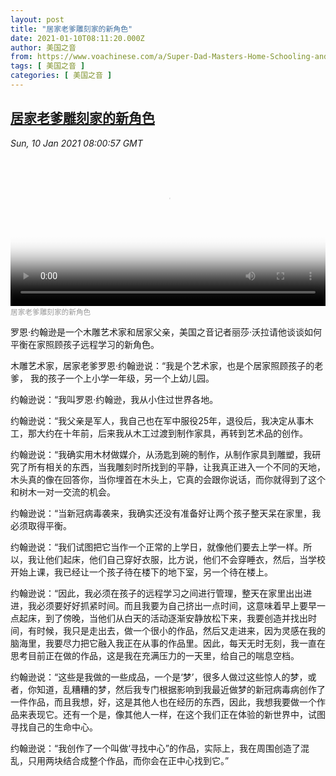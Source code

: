 ```yaml
---
layout: post
title: "居家老爹雕刻家的新角色"
date: 2021-01-10T08:11:20.000Z
author: 美国之音
from: https://www.voachinese.com/a/Super-Dad-Masters-Home-Schooling-and-Making-Art-20210110/5729610.html
tags: [ 美国之音 ]
categories: [ 美国之音 ]
---
```

<!--1610266280000-->
[居家老爹雕刻家的新角色](https://www.voachinese.com/a/Super-Dad-Masters-Home-Schooling-and-Making-Art-20210110/5729610.html)
------

<div>
<div><i>Sun, 10 Jan 2021 08:00:57 GMT</i></div><video poster="https://images.weserv.nl?url=gdb.voanews.com/d59d9e50-a94d-4d2c-bf78-5fe2a33c847d_tv_r1_s_w900.jpg" src="https://av.voanews.com/Videoroot/Pangeavideo/2021/01/d/d5/d59d9e50-a94d-4d2c-bf78-5fe2a33c847d_240p.mp4" style="width:100%" controls></video><div><small style="color: #999;">居家老爹雕刻家的新角色</small></div><p>罗恩·约翰逊是一个木雕艺术家和居家父亲，美国之音记者丽莎·沃拉请他谈谈如何平衡在家照顾孩子远程学习的新角色。</p><p>木雕艺术家，居家老爹罗恩·约翰逊说：“我是个艺术家，也是个居家照顾孩子的老爹， 我的孩子一个上小学一年级，另一个上幼儿园。</p><p>约翰逊说：“我叫罗恩·约翰逊，我从小住过世界各地。</p><p>约翰逊说：“我父亲是军人，我自己也在军中服役25年，退役后，我决定从事木工，那大约在十年前，后来我从木工过渡到制作家具，再转到艺术品的创作。</p><p>约翰逊说：“我确实用木材做媒介，从汤匙到碗的制作，从制作家具到雕塑，我研究了所有相关的东西，当我雕刻时所找到的平静，让我真正进入一个不同的天地，木头真的像在回答你，当你埋首在木头上，它真的会跟你说话，而你就得到了这个和树木一对一交流的机会。</p><p>约翰逊说：“当新冠病毒袭来，我确实还没有准备好让两个孩子整天呆在家里，我必须取得平衡。</p><p>约翰逊说：“我们试图把它当作一个正常的上学日，就像他们要去上学一样。所以，我让他们起床，他们自己穿好衣服，比方说，他们不会穿睡衣，然后，当学校开始上课，我已经让一个孩子待在楼下的地下室，另一个待在楼上。</p><p>约翰逊说：“因此，我必须在孩子的远程学习之间进行管理，整天在家里出出进进，我必须要好好抓紧时间。而且我要为自己挤出一点时间，这意味着早上要早一点起床，到了傍晚，当他们从白天的活动逐渐安静放松下来，我要创造并找出时间，有时候，我只是走出去，做一个很小的作品，然后又走进来，因为灵感在我的脑海里，我要尽力把它融入我正在从事的作品里。因此，每天无时无刻，我一直在思考目前正在做的作品，这是我在充满压力的一天里，给自己的喘息空档。</p><p>约翰逊说：“这些是我做的一些成品，一个是‘梦’，很多人做过这些惊人的梦，或者，你知道，乱糟糟的梦，然后我专门根据影响到我最近做梦的新冠病毒病创作了一件作品，而且我想，好，这是其他人也在经历的东西，因此，我想我要做一个作品来表现它。还有一个是，像其他人一样，在这个我们正在体验的新世界中，试图寻找自己的生命中心。</p><p>约翰逊说：“我创作了一个叫做‘寻找中心”的作品，实际上，我在周围创造了混乱，只用两块结合成整个作品，而你会在正中心找到它。”</p>
</div>

